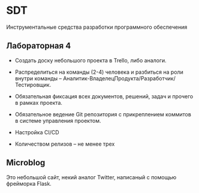 # SDT
Инструментальные средства разработки программного обеспечения

## Лабораторная 4

- Создать доску небольшого проекта в Trello, либо аналоги. 
- Распределиться на команды (2-4) человека и разбиться на роли внутри команды – Аналитик-ВладелецПродукта/Разработчик/Тестировщик.

- Обязательная фиксация всех документов, решений, задач и прочего в рамках проекта. 

- Обязательное ведение Git репозитория с прикреплением коммитов в системе управления проектом.

- Настройка CI/CD

- Количеством релизов – не менее трех

## Microblog

Это небольшой сайт, некий аналог Twitter, написаный с помощью фрейморка Flask. 